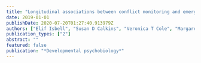 ```yaml
---
title: "Longitudinal associations between conflict monitoring and emergent academic skills: An event-related potentials study"
date: 2019-01-01
publishDate: 2020-07-20T01:27:40.913979Z
authors: ["Elif Isbell", "Susan D Calkins", "Veronica T Cole", "Margaret M Swingler", "Esther M Leerkes"]
publication_types: ["2"]
abstract: ""
featured: false
publication: "*Developmental psychobiology*"
---
```


